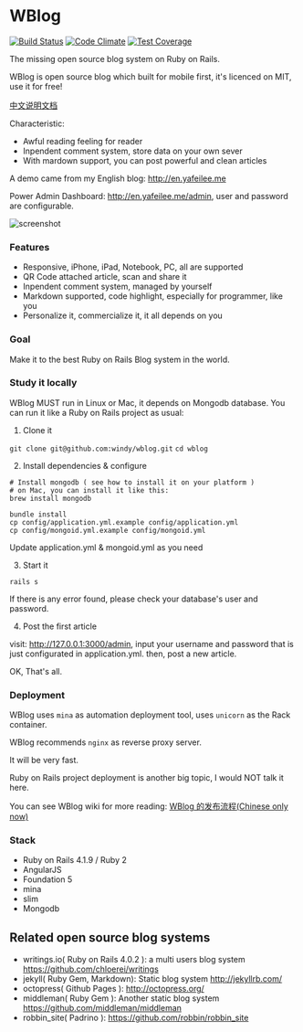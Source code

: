 WBlog
=======
[![Build Status](https://travis-ci.org/windy/wblog.svg?branch=master)](https://travis-ci.org/windy/wblog)
[![Code Climate](https://codeclimate.com/github/windy/wblog.png)](https://codeclimate.com/github/windy/wblog)
[![Test Coverage](https://codeclimate.com/github/windy/wblog/coverage.png)](https://codeclimate.com/github/windy/wblog)

The missing open source blog system on Ruby on Rails.

WBlog is open source blog which built for mobile first, it's licenced on MIT, use it for free!

[中文说明文档](/README.zh-CN.md)

Characteristic:

* Awful reading feeling for reader
* Inpendent comment system, store data on your own sever
* With mardown support, you can post powerful and clean articles

A demo came from my English blog: <http://en.yafeilee.me>

Power Admin Dashboard: <http://en.yafeilee.me/admin>, user and password are configurable.

![screenshot](https://github.com/windy/wblog/raw/master/doc/wblog.gif)


### Features

* Responsive, iPhone, iPad, Notebook, PC, all are supported
* QR Code attached article, scan and share it
* Inpendent comment system, managed by yourself
* Markdown supported, code highlight, especially for programmer, like you
* Personalize it, commercialize it, it all depends on you

### Goal

Make it to the best Ruby on Rails Blog system in the world.

### Study it locally

WBlog MUST run in Linux or Mac, it depends on Mongodb database. You can run it like a Ruby on Rails project as usual:

1. Clone it

  `git clone git@github.com:windy/wblog.git`
  `cd wblog `

2. Install dependencies & configure

  ```shell
  # Install mongodb ( see how to install it on your platform )
  # on Mac, you can install it like this:
  brew install mongodb 
  ```

  ```shell
  bundle install
  cp config/application.yml.example config/application.yml
  cp config/mongoid.yml.example config/mongoid.yml
  ```

  Update application.yml & mongoid.yml as you need

3. Start it

  ```shell
  rails s
  ```

  If there is any error found, please check your database's user and password.

4. Post the first article

  visit: http://127.0.0.1:3000/admin, input your username and password that is just configurated in application.yml.
  then, post a new article.

OK, That's all.

### Deployment

WBlog uses `mina` as automation deployment tool, uses `unicorn` as the Rack container.

WBlog recommends `nginx` as reverse proxy server.

It will be very fast.

Ruby on Rails project deployment is another big topic, I would NOT talk it here.

You can see WBlog wiki for more reading: [WBlog 的发布流程(Chinese only now)](https://github.com/windy/wblog/wiki)

### Stack

* Ruby on Rails 4.1.9 / Ruby 2
* AngularJS
* Foundation 5
* mina
* slim
* Mongodb


## Related open source blog systems

* writings.io( Ruby on Rails 4.0.2 ): a multi users blog system <https://github.com/chloerei/writings>
* jekyll( Ruby Gem, Markdown): Static blog system <http://jekyllrb.com/>
* octopress( Github Pages ): <http://octopress.org/>
* middleman( Ruby Gem ): Another static blog system <https://github.com/middleman/middleman>
* robbin_site( Padrino ): <https://github.com/robbin/robbin_site>
